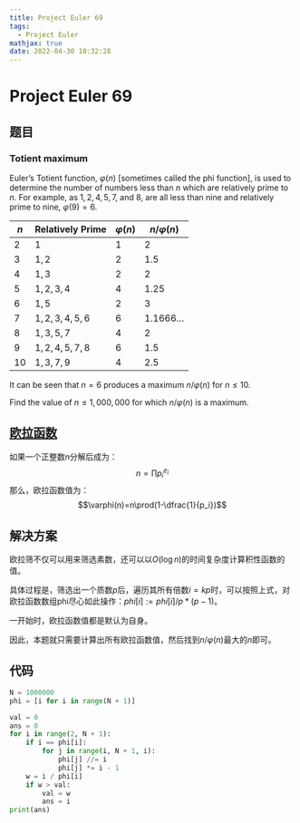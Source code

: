 ```yaml
---
title: Project Euler 69
tags:
  - Project Euler
mathjax: true
date: 2022-04-30 10:32:28
---
```


<escape><!-- more --></escape>

# Project Euler 69

## 题目

### Totient maximum

Euler’s Totient function, $\varphi(n)$ [sometimes called the phi function], is used to determine the number of numbers less than $n$ which are relatively prime to $n$. For example, as $1, 2, 4, 5, 7,$ and $8$, are all less than nine and relatively prime to nine, $\varphi(9)=6$.

|$n$|Relatively Prime|$\varphi(n)$|$n/\varphi(n)$|
|-|-|-|-|
|$2$|$1$|$1$|$2$|
|$3$|$1,2$|$2$|$1.5$|
|$4$|$1,3$|$2$|$2$|
|$5$|$1,2,3,4$|$4$|$1.25$|
|$6$|$1,5$|$2$|$3$|
|$7$|$1,2,3,4,5,6$|$6$|$1.1666\dots$|
|$8$|$1,3,5,7$|$4$|$2$|
|$9$|$1,2,4,5,7,8$|$6$|$1.5$|
|$10$|$1,3,7,9$|$4$|$2.5$|

It can be seen that $n=6$ produces a maximum $n/\varphi(n)$ for $n \leq 10$.

Find the value of $n \leq 1,000,000$ for which $n/\varphi(n)$ is a maximum.

## [欧拉函数](https://mathworld.wolfram.com/TotientFunction.html)

如果一个正整数$n$分解后成为：
$$n=\prod p_i^{e_i}$$
那么，欧拉函数值为：
$$\varphi(n)=n\prod(1-\dfrac{1}{p_i})$$

## 解决方案

欧拉筛不仅可以用来筛选素数，还可以以$O(\log n)$的时间复杂度计算积性函数的值。

具体过程是，筛选出一个质数$p$后，遍历其所有倍数$i=kp$时，可以按照上式，对欧拉函数数组phi尽心如此操作：$phi[i]:=phi[i] / p * (p-1)$。

一开始时，欧拉函数值都是默认为自身。

因此，本题就只需要计算出所有欧拉函数值，然后找到$n/\varphi(n)$最大的$n$即可。

## 代码

```py
N = 1000000
phi = [i for i in range(N + 1)]

val = 0
ans = 0
for i in range(2, N + 1):
    if i == phi[i]:
        for j in range(i, N + 1, i):
            phi[j] //= i
            phi[j] *= i - 1
    w = i / phi[i]
    if w > val:
        val = w
        ans = i
print(ans)

```
